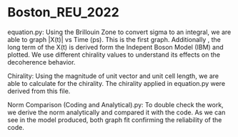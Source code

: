 # Boston_REU_2022

equation.py: Using the Brillouin Zone to convert sigma to an integral, we are able to graph |X(t)| vs Time (ps). This is the first graph. Additionally , the long term of the X(t) is derived form the Indepent Boson Model (IBM) and plotted. We use different chirality values to understand its effects on the decoherence behavior.

Chirality: Using the magnitude of unit vector and unit cell length, we are able to calculate for the chirality. The chirality applied in equation.py were derived from this file.

Norm Comparison (Coding and Analytical).py: To double check the work, we derive the norm analytically and compared it with the code. As we can see in the model produced, both graph fit confirming the reliability of the code. 



